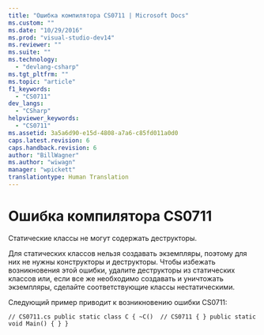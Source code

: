 ```yaml
---
title: "Ошибка компилятора CS0711 | Microsoft Docs"
ms.custom: ""
ms.date: "10/29/2016"
ms.prod: "visual-studio-dev14"
ms.reviewer: ""
ms.suite: ""
ms.technology: 
  - "devlang-csharp"
ms.tgt_pltfrm: ""
ms.topic: "article"
f1_keywords: 
  - "CS0711"
dev_langs: 
  - "CSharp"
helpviewer_keywords: 
  - "CS0711"
ms.assetid: 3a5a6d90-e15d-4808-a7a6-c85fd011a0d0
caps.latest.revision: 6
caps.handback.revision: 6
author: "BillWagner"
ms.author: "wiwagn"
manager: "wpickett"
translationtype: Human Translation
---
```

# Ошибка компилятора CS0711
Статические классы не могут содержать деструкторы.  
  
 Для статических классов нельзя создавать экземпляры, поэтому для них не нужны конструкторы и деструкторы. Чтобы избежать возникновения этой ошибки, удалите деструкторы из статических классов или, если все же необходимо создавать и уничтожать экземпляры, сделайте соответствующие классы нестатическими.  
  
 Следующий пример приводит к возникновению ошибки CS0711:  
  
```  
// CS0711.cs public static class C { ~C()  // CS0711 { } public static void Main() { } }  
```